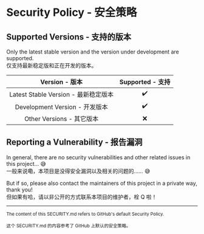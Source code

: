 Security Policy - 安全策略
=========================

Supported Versions - 支持的版本
------------------------------

Only the latest stable version and the version under development are supported.  
仅支持最新稳定版和正在开发的版本。

|            Version - 版本            | Supported - 支持 |
| :----------------------------------: | :--------------: |
| Latest Stable Version - 最新稳定版本 |        ✔️         |
|    Development Version - 开发版本    |        ✔️         |
|      Other Versions - 其它版本       |        ❌         |

Reporting a Vulnerability - 报告漏洞
-----------------------------------

In general, there are no security vulnerabilities and other related issues in this project... 😅  
一般来说嘞，本项目是没得安全漏洞以及相关的问题的…… 😅

But if so, please also contact the maintainers of this project in a private way, thank you!  
但如果有哈，请以非公开的方式联系本项目的维护者，栓 Q 啦！

---

<small>
The content of this SECURITY.md refers to GitHub's default Security Policy.

这个 SECURITY.md 的内容参考了 GitHub 上默认的安全策略。
</small>
